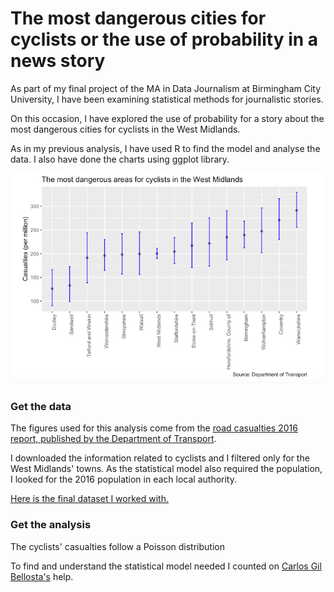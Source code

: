 # The most dangerous cities for cyclists or the use of probability in a news story

As part of my final project of the MA in Data Journalism at Birmingham City University, I have been examining statistical methods for journalistic stories.

On this occasion, I have explored the use of probability for a story about the most dangerous cities for cyclists in the West Midlands. 

As in my previous analysis, I have used R to find the model and analyse the data. I also have done the charts using ggplot library. 

![Picture_casualties_cyclists](https://github.com/Carmen-Aguilar/cyclists-probability/blob/master/cyclists_casualties.png)

### Get the data

The figures used for this analysis come from the <a href="https://www.gov.uk/government/statistics/reported-road-casualties-great-britain-annual-report-2016" target="_blank">road casualties 2016 report, published by the Department of Transport</a>. 

I downloaded the information related to cyclists and I filtered only for the West Midlands' towns. As the statistical model also required the population, I looked for the 2016 population in each local authority. 

[Here is the final dataset I worked with.](https://github.com/Carmen-Aguilar/cyclists-probability/blob/master/casualties_cyclist.csv) 

### Get the analysis

The cyclists' casualties follow a Poisson distribution

To find and understand the statistical model needed I counted on [Carlos Gil Bellosta's](https://www.datanalytics.com/) help. 
